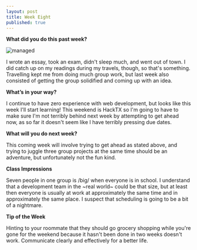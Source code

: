 ```yaml
---
layout: post
title: Week Eight
published: true
---
```

**What did you do this past week?**

![managed](http://65.media.tumblr.com/9a38bb2d4d2691e2ac5ff9e88c7dc7c5/tumblr_nv1mvbSGSj1qglhc3o1_500.jpg)

I wrote an essay, took an exam, didn't sleep much, and went out of town. I did catch up on my readings during my travels, though, so that's something. Travelling kept me from doing much group work, but last week also consisted of getting the group solidified and coming up with an idea.

**What’s in your way?**

I continue to have zero experience with web development, but looks like this week I'll start learning! This weekend is HackTX so I'm going to have to make sure I'm not terribly behind next week by attempting to get ahead now, as so far it doesn't seem like I have terribly pressing due dates. 

**What will you do next week?**

This coming week will involve trying to get ahead as stated above, and trying to juggle three group projects at the same time should be an adventure, but unfortunately not the fun kind.

**Class Impressions**

Seven people in one group is /big/ when everyone is in school. I understand that a development team in the ~real world~ could be that size, but at least then everyone is usually at work at approximately the same time and in approximately the same place. I suspect that scheduling is going to be a bit of a nightmare.

**Tip of the Week**

Hinting to your roommate that they should go grocery shopping while you're gone for the weekend because it hasn't been done in two weeks doesn't work. Communicate clearly and effectively for a better life. 
